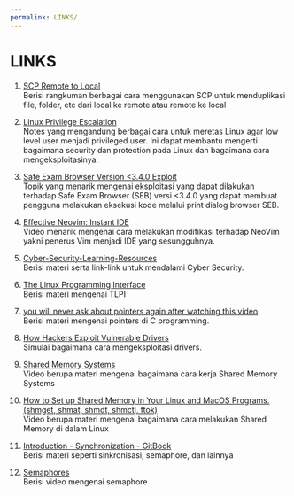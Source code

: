 ```yaml
---
permalink: LINKS/
---
```


# LINKS

1. [SCP Remote to Local](https://linuxhint.com/scp-remote-to-local/)<br>
Berisi rangkuman berbagai cara menggunakan SCP untuk menduplikasi file, folder, etc
dari local ke remote atau remote ke local

2. [Linux Privilege Escalation](https://book.hacktricks.xyz/linux-hardening/privilege-escalation)<br>
Notes yang mengandung berbagai cara untuk meretas Linux agar low level user menjadi privileged user. Ini dapat membantu mengerti bagaimana security dan protection pada Linux dan bagaimana cara mengeksploitasinya.

3. [Safe Exam Browser Version <3.4.0 Exploit](https://vulmon.com/vulnerabilitydetails?qid=CVE-2022-36220&scoretype=cvssv3)<br>
Topik yang menarik mengenai eksploitasi yang dapat dilakukan terhadap Safe Exam Browser (SEB) versi <3.4.0 yang dapat membuat pengguna melakukan eksekusi kode melalui print dialog browser SEB.

4. [Effective Neovim: Instant IDE](https://youtu.be/stqUbv-5u2s?si=BoF1ux-6IX_D_01g) <br>
Video menarik mengenai cara melakukan modifikasi terhadap NeoVim yakni penerus Vim menjadi IDE yang sesungguhnya.

5. [Cyber-Security-Learning-Resources](https://dimasma0305.github.io/Cyber-Security-Learning-Resources/Resource_List/Link_Bermanfaat/) <br>
Berisi materi serta link-link untuk mendalami Cyber Security.

6. [The Linux Programming Interface](https://man7.org/tlpi/) <br>
Berisi materi mengenai TLPI

7. [you will never ask about pointers again after watching this video](https://youtu.be/2ybLD6_2gKM?si=MpvP77rHUHvSLugt) <br>
Berisi materi mengenai pointers di C programming.

8. [How Hackers Exploit Vulnerable Drivers](https://youtu.be/ELVdDwvELKY?si=vxfqxLjumTDxVq4V) <br>
Simulai bagaimana cara mengeksploitasi drivers.

9. [Shared Memory Systems](https://youtu.be/uHtzOFwgD74?si=v2cRNFtChuQhAGFH) <br>
Video berupa materi mengenai bagaimana cara kerja Shared Memory Systems

10. [How to Set up Shared Memory in Your Linux and MacOS Programs. (shmget, shmat, shmdt, shmctl, ftok)](https://youtu.be/WgVSq-sgHOc?si=uRAhIoWxZCsLwbKz) <br>
Video berupa materi mengenai bagaimana cara melakukan Shared Memory di dalam Linux

11. [Introduction - Synchronization - GitBook](https://eric-lo.gitbook.io/synchronization/) <br>
Berisi materi seperti sinkronisasi, semaphore, dan lainnya

12. [Semaphores](https://youtu.be/XDIOC2EY5JE?si=Zcw4-IxKGPsFEID6) <br>
Berisi video mengenai semaphore
